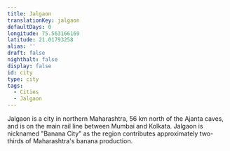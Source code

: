 ```yaml
---
title: Jalgaon
translationKey: jalgaon
defaultDays: 0
longitude: 75.563166169
latitude: 21.01793258
alias: ''
draft: false
nighthalt: false
display: false
id: city
type: city
tags:
  - Cities
  - Jalgaon
---
```

Jalgaon is a city in northern Maharashtra, 56 km north of the Ajanta caves, and is on the main rail line between Mumbai and Kolkata. Jalgaon is nicknamed "Banana City" as the region contributes approximately two-thirds of Maharashtra's banana production. 
